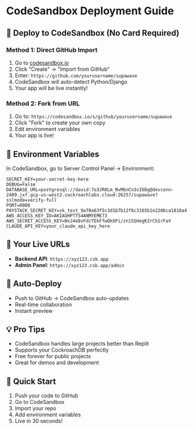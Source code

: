 # CodeSandbox Deployment Guide

## 🚀 **Deploy to CodeSandbox (No Card Required)**

### Method 1: Direct GitHub Import
1. Go to [codesandbox.io](https://codesandbox.io)
2. Click "Create" → "Import from GitHub"
3. Enter: `https://github.com/yourusername/supawave`
4. CodeSandbox will auto-detect Python/Django
5. Your app will be live instantly!

### Method 2: Fork from URL
1. Go to: `https://codesandbox.io/s/github/yourusername/supawave`
2. Click "Fork" to create your own copy
3. Edit environment variables
4. Your app is live!

## 🔧 **Environment Variables**
In CodeSandbox, go to Server Control Panel → Environment:

```
SECRET_KEY=your-secret-key-here
DEBUG=False
DATABASE_URL=postgresql://david:7o3JR0Lm_NvMbnCn3sI6Dg@devconn-2409.jxf.gcp-us-west2.cockroachlabs.cloud:26257/supawave?sslmode=verify-full
PORT=8000
PAYSTACK_SECRET_KEY=sk_test_9a70a63f5c3d1b7b12f6c3165b1e2206ca1810a4
AWS_ACCESS_KEY_ID=AKIAUHPTTS4ANMYEME73
AWS_SECRET_ACCESS_KEY=NxJ4e8vFdcTEkFfwQkXPi/zn1SSHegK2rCh1rFaV
CLAUDE_API_KEY=your_claude_api_key_here
```

## 🎯 **Your Live URLs**
- **Backend API**: `https://xyz123.csb.app`
- **Admin Panel**: `https://xyz123.csb.app/admin`

## 🔄 **Auto-Deploy**
- Push to GitHub → CodeSandbox auto-updates
- Real-time collaboration
- Instant preview

## 💡 **Pro Tips**
- CodeSandbox handles large projects better than Replit
- Supports your CockroachDB perfectly
- Free forever for public projects
- Great for demos and development

## 🚀 **Quick Start**
1. Push your code to GitHub
2. Go to CodeSandbox
3. Import your repo
4. Add environment variables
5. Live in 30 seconds!
